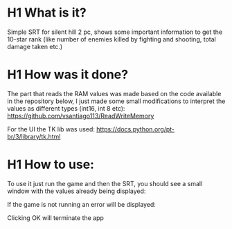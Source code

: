 # H1 What is it?
Simple SRT for silent hill 2 pc, shows some important information to get the 10-star rank (like number of enemies killed by fighting and shooting, total damage taken etc.)

# H1 How was it done?
The part that reads the RAM values was made based on the code available in the repository below, I just made some small modifications to interpret the values as different types (int16, int 8 etc):
https://github.com/vsantiago113/ReadWriteMemory

For the UI the TK lib was used:
https://docs.python.org/pt-br/3/library/tk.html

# H1 How to use:
To use it just run the game and then the SRT, you should see a small window with the values already being displayed:

If the game is not running an error will be displayed:

Clicking OK will terminate the app
